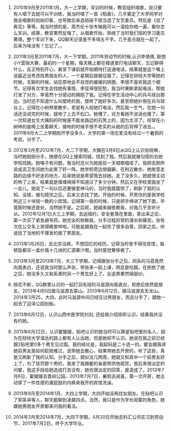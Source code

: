 1. 2010年9月至2011年1月，大一上学期，军训的时候，教官组织唱歌，说只要有人唱下去就可以不训练，我当时唱了一首《稻香》，几乎奠定了大学同学对我会唱歌的初始印象，也导致后来选班级干部当选了文艺委员。然后是《说了再见》等等。我当时想的是，周杰伦十张专辑我可以一溜给你唱一遍，看你怎么军训。结果，教官果然反悔了。从唱歌开始，熟络了当时我们班的学习委员黄靖，整个军训下来，QQ聊天记录差不多得五千字。几乎差点就在一起了。后来为啥没有？忘记了。。

2. 2011年3月至2011年7月，大一下学期，2011年劳动节的时候,认识李倩倩, 联想小Y营销大赛，最初的一个星期，每天晚上都在楼道里打电话聊天，忘记聊得什么，反正特别开心，甚至下课前就开始期待打这通电话，结果就是这个嘴上说最近没考虑找男朋友的人，一个星期后就被征服了。记得在财经大学等她的时候，无聊的时候，站在原地会不自觉的缓缓的转圈，李很不喜欢我这个细节。记得有次学生会找她有事情，李显得很犯愁，我当时果断拿起电话，帮她打发了对方，李竟然十分感动的拥抱了我。记得在学生活动中心的兵乓球台那边。当时还不知道什么叫壁咚的我，壁咚了她好多次。甚至把她扑倒在兵乓球台上。记得在小树林里散步，老是有人给她打电话，然后我一生气，在她一句话还没说完的时候，就吻了上去不松口。她懵了，对方看她不说话也傻了。第一次知道女生大姨妈的时候是不能坐路边的石凳上的，因为太凉了。经常在小树林的座椅上坐着聊天，接吻的时候手很不老实的从她的后背伸了进去。。2011年9月大二上学期刚开学没多久，大学的第一场恋爱没有经过一个暑假的考验，分手了。

3. 2012年3月至2012年7月，大二下学期，大概在3月8日从QQ上认识张晓琳，当时她刚刚分手，随便在QQ上搜索同城，找到了我。然后我就被勾搭的去她学校找她。她嗓子有问题，我当时还以为她是前一天唱歌唱哑了。我把去厕所说成去卫生间她为此笑了好一阵。她学校旁边很偏僻，在附近散步。她故意走路的边缘不好走的地方，后来她说是希望我去扶她。走了没多久，她就很主动的吻了上来，结果就是缠缠绵绵不知道过了多少分钟。然后又在学校里面坐了一会儿，她说了一句以后还要做爱神马的，当时我就震惊了，刷新了我的认知。没错，被勾搭住之后，后来又去找了她。开始的时候，开房住的是我学校附近三十块钱一晚的小宾馆。记得第一夜的时候，只是把手伸进了她下面，毕竟那时候还是处，当然她不是。之后呢，她越来越依赖我，对我几乎言听计从。2012年12月1日大三上学期，去运城约，安全套落在里面，拿出来之后，第一次买了紧急避孕药。她完全的依赖我，分手过程异常的漫长和痛苦。张有次在公交车上哭得稀里哗啦。可能是跟我在一起伤了很多自尊，回家之后，听说找了当地的干理发的做了男朋友。

4. 2013年1月26日，去北京治病，不想回忆的经历。记得当时舍不得住宾馆，每顿饭都买一盒价值十几块的汇源果汁喝，当时感觉奢侈极了。

5. 2013年3月至2013年7月，大三下学期，记得跟张分手之后，同系的马荔竟然向我表白，还说我当时那么声张，带张来一起上课，明显是吃醋。在拒绝了她之后，她没多久又和系里的另一个男生好上了。女追男果然隔层纱。

6. 桃花不断，QQ群里认识的一起打羽毛球的马滋源向我表白，拒绝后依然是朋友。2013年4月5日跟马滋源去蒙山。2013年6月12日，跟马滋源去天龙山。2014年3月25，大四，此时马滋源中间已经交过男朋友，而且分手了，跟她一起去了迎泽公园划船。

7. 2013年6月12日，认识山西中医学院刘剑, 还给我介绍徐昕认识。结果我并没有约她。

8. 2013年6月22日，认识翟媛媛，贴吧认识的她当时可以算是贴吧里的名人，因为在财经大学溜达的路上都有人认出她，但是她却不认识。她说在我之前已经跟2贴吧里0多个男生见过面。我的结论是，我起码是二十选一的。翟会跟我讲她前男友是如何趁她难过，说带她去散心，结果带她去开房的，听了这些，真是又刷新了我的认知。分手之后，貌似没几两周，她就又和其中一个前男友好上了，为了惩罚那个男的，我发了我跟翟的亲密照供他观赏。我后来很淡定的问翟，我这手段给她造成打击没有，她也很淡定的回答，是造成了。2013年7月6日，翟媛媛去晋祠公园。2013年7月7日，暑假去闻喜，第一次开房，她主动穿了一件性感的漏屁股的内裤来我开的宾馆洗澡。

9. 2013年9月至2014年1月，大四上学期，大四开始没再找女朋友。在贴吧认识了郭英卓等人，聊天能聊到凌晨四点。当然，我只是作为学长闺蜜的角色，她跟她男朋友开房都来问我的看法。

1. 2014年3月至2014年7月，大四下学期，4月20日开始去科汇公司实习到劳动节，2017年7月2日，终于大学毕业。
